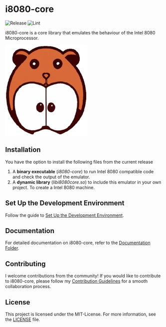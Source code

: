 # i8080-core
![Release](https://github.com/poundflag/i8080-core/actions/workflows/release.yml/badge.svg)
![Lint](https://github.com/poundflag/i8080-core/actions/workflows/linter.yml/badge.svg)

i8080-core is a core library that emulates the behaviour of the Intel 8080 Microprocessor.

![Project Logo](https://raw.githubusercontent.com/poundflag/i8080-core/main/img/logo-official.png)

<!--## Features

- Feature 1: [Description of feature 1]
- Feature 2: [Description of feature 2]
- ...-->

## Installation

You have the option to install the following files from the current release

1. A **binary executable** (*i8080-core*) to run Intel 8080 compatible code and check the output of the emulator.
2. A **dynamic library** (*libi8080core.so*) to include this emulator in your own project. To create a Intel 8080 machine.

## Set Up the Development Environment

Follow the guide to [Set Up the Development Environment](https://github.com/poundflag/i8080-core/blob/main/doc/SETUP_DEV_ENVIRONMENT.md ).

## Documentation

For detailed documentation on i8080-core, refer to the [Documentation Folder](https://github.com/poundflag/i8080-core/tree/main/doc).

## Contributing

I welcome contributions from the community! If you would like to contribute to i8080-core, please follow my [Contribution Guidelines](https://github.com/poundflag/i8080-core/blob/main/doc/CONTRIBUTING.md) for a smooth collaboration process.

## License

This project is licensed under the MIT-License. For more information, see the [LICENSE](https://github.com/poundflag/i8080-core/blob/main/LICENSE) file.
